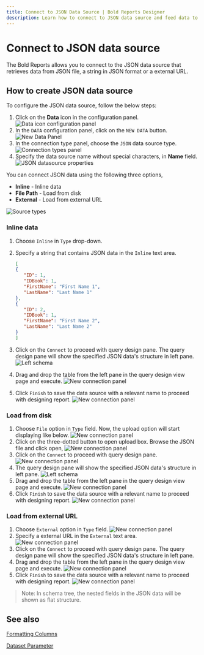 ```yaml
---
title: Connect to JSON Data Source | Bold Reports Designer
description: Learn how to connect to JSON data source and feed data to your RDL reports using Bold Reports Designer. The data source can be loaded from local disk, external URL file, and direct string.
---
```


# Connect to JSON data source

The Bold Reports allows you to connect to the JSON data source that retrieves data from JSON file, a string in JSON format or a external URL.

## How to create JSON data source

To configure the JSON data source, follow the below steps:

1. Click on the **Data** icon in the configuration panel.
   ![Data icon configuration panel](/static/assets/on-premise/images/report-designer/manage-data/data-connectors/data-configuration-panel.png)
2. In the `DATA` configuration panel, click on the `NEW DATA` button.
   ![New Data Panel](/static/assets/on-premise/images/report-designer/manage-data/data-connectors/new-data-button.png)
3. In the connection type panel, choose the `JSON` data source type.
   ![Connection types panel](/static/assets/on-premise/images/report-designer/manage-data/json-data-source/connection-types.png)
4. Specify the data source name without special characters, in **Name** field.
   ![JSON datasource properties](/static/assets/on-premise/images/report-designer/manage-data/json-data-source/initial-panel.png)

You can connect JSON data using the following three options,

* **Inline** - Inline data
* **File Path** - Load from disk
* **External** - Load from external URL

![Source types](/static/assets/on-premise/images/report-designer/manage-data/json-data-source/types.png)

### Inline data

1. Choose `Inline` in `Type` drop-down.
2. Specify a string that contains JSON data in the `Inline` text area.

   ```json
   [
   {
      "ID": 1,
      "IDBook": 1,
      "FirstName": "First Name 1",
      "LastName": "Last Name 1"
   },
   {
      "ID": 2,
      "IDBook": 1,
      "FirstName": "First Name 2",
      "LastName": "Last Name 2"
   }
   ]

   ```

3. Click on the `Connect` to proceed with query design pane. The query design pane will show the specified JSON data's structure in left pane.
![Left schema](/static/assets/on-premise/images/report-designer/manage-data/json-data-source/left-schema.png)
4. Drag and drop the table from the left pane in the query design view page and execute.
![New connection panel](/static/assets/on-premise/images/report-designer/manage-data/json-data-source/execute-schema.png)
5. Click `Finish` to save the data source with a relevant name to proceed with designing report.
![New connection panel](/static/assets/on-premise/images/report-designer/manage-data/json-data-source/data-list.png)

### Load from disk

1. Choose `File` option in `Type` field. Now, the upload option will start displaying like below.
![New connection panel](/static/assets/on-premise/images/report-designer/manage-data/json-data-source/file-upload-option.png)
2. Click on the three-dotted button to open upload box. Browse the JSON file and click open,
![New connection panel](/static/assets/on-premise/images/report-designer/manage-data/json-data-source/browse-file.png)
3. Click on the `Connect` to proceed with query design pane.
![New connection panel](/static/assets/on-premise/images/report-designer/manage-data/json-data-source/connect-data.png)
4. The query design pane will show the specified JSON data's structure in left pane.
![Left schema](/static/assets/on-premise/images/report-designer/manage-data/json-data-source/json-file-left-schema.png)
5. Drag and drop the table from the left pane in the query design view page and execute.
![New connection panel](/static/assets/on-premise/images/report-designer/manage-data/json-data-source/execute-schema-file.png)
6. Click `Finish` to save the data source with a relevant name to proceed with designing report.
![New connection panel](/static/assets/on-premise/images/report-designer/manage-data/json-data-source/file-data-list.png)

### Load from external URL

1. Choose `External` option in `Type` field.
![New connection panel](/static/assets/on-premise/images/report-designer/manage-data/json-data-source/external-type.png)
2. Specify a external URL in the `External` text area.
![New connection panel](/static/assets/on-premise/images/report-designer/manage-data/json-data-source/specify-web-service.png)
3. Click on the `Connect` to proceed with query design pane. The query design pane will show the specified JSON data's structure in left pane.
4. Drag and drop the table from the left pane in the query design view page and execute.
![New connection panel](/static/assets/on-premise/images/report-designer/manage-data/json-data-source/execute-schema-external.png)
5. Click `Finish` to save the data source with a relevant name to proceed with designing report.
![New connection panel](/static/assets/on-premise/images/report-designer/manage-data/json-data-source/external-data-list.png)

> Note: In schema tree, the nested fields in the JSON data will be shown as flat structure.

## See also

[Formatting Columns](/report-designer/transforming-data/formatting-columns/)

[Dataset Parameter](/report-designer/transforming-data/link-a-query-parameter-with-a-report-parameter/)